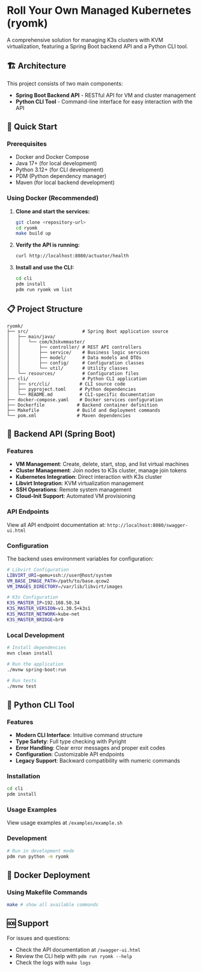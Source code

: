 # Roll Your Own Managed Kubernetes (ryomk)

A comprehensive solution for managing K3s clusters with KVM virtualization, featuring a Spring Boot backend API and a Python CLI tool.

## 🏗️ Architecture

This project consists of two main components:

- **Spring Boot Backend API** - RESTful API for VM and cluster management
- **Python CLI Tool** - Command-line interface for easy interaction with the API

## 🚀 Quick Start

### Prerequisites

- Docker and Docker Compose
- Java 17+ (for local development)
- Python 3.12+ (for CLI development)
- PDM (Python dependency manager)
- Maven (for local backend development)

### Using Docker (Recommended)

1. **Clone and start the services:**
   ```bash
   git clone <repository-url>
   cd ryomk
   make build up
   ```

2. **Verify the API is running:**
   ```bash
   curl http://localhost:8080/actuator/health
   ```

3. **Install and use the CLI:**
   ```bash
   cd cli
   pdm install
   pdm run ryomk vm list
   ```

## 📋 Project Structure

```
ryomk/
├── src/                    # Spring Boot application source
│   ├── main/java/
│   │   └── com/k3skvmmaster/
│   │       ├── controller/ # REST API controllers
│   │       ├── service/    # Business logic services
│   │       ├── model/      # Data models and DTOs
│   │       ├── config/     # Configuration classes
│   │       └── util/       # Utility classes
│   └── resources/          # Configuration files
├── cli/                    # Python CLI application
│   ├── src/cli/           # CLI source code
│   ├── pyproject.toml     # Python dependencies
│   └── README.md          # CLI-specific documentation
├── docker-compose.yaml    # Docker services configuration
├── Dockerfile            # Backend container definition
├── Makefile              # Build and deployment commands
└── pom.xml               # Maven dependencies
```

## 🔧 Backend API (Spring Boot)

### Features

- **VM Management**: Create, delete, start, stop, and list virtual machines
- **Cluster Management**: Join nodes to K3s cluster, manage join tokens
- **Kubernetes Integration**: Direct interaction with K3s cluster
- **Libvirt Integration**: KVM virtualization management
- **SSH Operations**: Remote system management
- **Cloud-Init Support**: Automated VM provisioning

### API Endpoints

View all API endpoint documentation at: `http://localhost:8080/swagger-ui.html`

### Configuration

The backend uses environment variables for configuration:

```bash
# Libvirt Configuration
LIBVIRT_URI=qemu+ssh://user@host/system
VM_BASE_IMAGE_PATH=/path/to/base.qcow2
VM_IMAGES_DIRECTORY=/var/lib/libvirt/images

# K3s Configuration
K3S_MASTER_IP=192.168.50.34
K3S_MASTER_VERSION=v1.30.5+k3s1
K3S_MASTER_NETWORK=kube-net
K3S_MASTER_BRIDGE=br0
```

### Local Development

```bash
# Install dependencies
mvn clean install

# Run the application
./mvnw spring-boot:run

# Run tests
./mvnw test
```

## 🐍 Python CLI Tool

### Features

- **Modern CLI Interface**: Intuitive command structure
- **Type Safety**: Full type checking with Pyright
- **Error Handling**: Clear error messages and proper exit codes
- **Configuration**: Customizable API endpoints
- **Legacy Support**: Backward compatibility with numeric commands

### Installation

```bash
cd cli
pdm install
```

### Usage Examples

View usage examples at `/examples/example.sh`

### Development

```bash
# Run in development mode
pdm run python -m ryomk
```

## 🐳 Docker Deployment

### Using Makefile Commands

```bash
make # show all available commands
```

## 🆘 Support

For issues and questions:
- Check the API documentation at `/swagger-ui.html`
- Review the CLI help with `pdm run ryomk --help`
- Check the logs with `make logs`